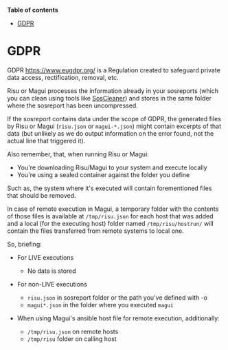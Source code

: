 **Table of contents**

<!-- TOC depthFrom:1 insertAnchor:false orderedList:false -->

- [GDPR](#gdpr)

<!-- /TOC -->

# GDPR

GDPR <https://www.eugdpr.org/> is a Regulation created to safeguard private data access, rectification, removal, etc.

Risu or Magui processes the information already in your sosreports (which you can clean using tools like [SosCleaner](https://github.com/RedHatGov/soscleaner)) and stores in the same folder where the sosreport has been uncompressed.

If the sosreport contains data under the scope of GDPR, the generated files by Risu or Magui (`risu.json` or `magui-*.json`) might contain excerpts of that data (but unlikely as we do output information on the error found, not the actual line that triggered it).

Also remember, that, when running Risu or Magui:

- You're downloading Risu/Magui to your system and execute locally
- You're using a sealed container against the folder you define

Such as, the system where it's executed will contain forementioned files that should be removed.

In case of remote execution in Magui, a temporary folder with the contents of those files is available at `/tmp/risu.json` for each host that was added and a local (for the executing host) folder named `/tmp/risu/hostrun/` will contain the files transferred from remote systems to local one.

So, briefing:

- For LIVE executions
  - No data is stored
- For non-LIVE executions
  - `risu.json` in sosreport folder or the path you've defined with -o
  - `magui*.json` in the folder where you executed `magui`

- When using Magui's ansible host file for remote execution, additionally:
  - `/tmp/risu.json` on remote hosts
  - `/tmp/risu` folder on calling host
